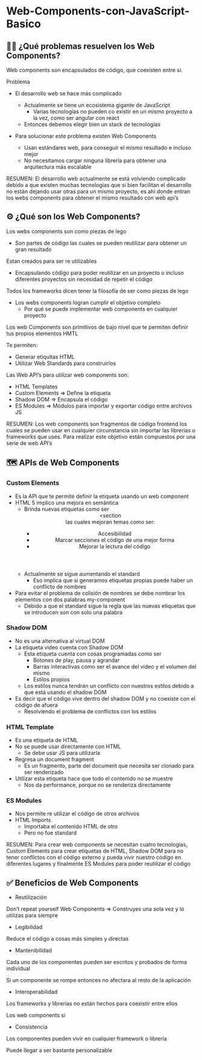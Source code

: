# Web-Components-con-JavaScript-Basico

## 🙅‍♂️ ¿Qué problemas resuelven los Web Components?

Web components son encapsulados de código, que coexisten entre si.

Problema

* El desarrollo web se hace más complicado
  * Actualmente se tiene un ecosistema gigante de JavaScript
    * Varias tecnologías no pueden co existir en un mismo proyecto a la vez, como ser angular con react
  * Entonces debemos elegir bien un stack de tecnologías

* Para solucionar este problema existen Web Components

  * Usan estándares web, para conseguir el mismo resultado e incluso mejor
  * No necesitamos cargar ninguna librería para obtener una arquitectura más escalable

RESUMEN: El desarrollo web actualmente se está volviendo complicado debido a que existen muchas tecnologías que si bien facilitan el desarrollo no están dejando usar otras para un mismo proyecto, es ahi donde entran los webs components para obtener el mismo resultado con web api’s

## ⚙️ ¿Qué son los Web Components?

Los webs components son como piezas de lego
  * Son partes de código las cuales se pueden reutilizar para obtener un gran resultado

Estan creados para ser re utilizables
  * Encapsulando código para poder reutilizar en un proyecto o incluso diferentes proyectos sin necesidad de repetir el código

Todos los frameworks dicen tener la filosofía de ser como piezas de lego
  * Los webs components logran cumplir el objetivo completo
    * Por qué se puede implementar web components en cualquier proyecto

Los web Components son primitivos de bajo nivel que te permiten definir tus propios elementos HMTL

Te permiten:
* Generar etiquitas HTML
* Utilizar Web Standards para construirlos

Las Web API’s para utilizar web components son:
* HTML Templates
* Custom Elements ⇒ Define la etiqueta
* Shadow DOM ⇒ Encapsula el código
* ES Modules ⇒ Módulos para importar y exportar código entre archivos JS

RESUMEN: Los web components son fragmentos de código frontend los cuales se pueden usar en cualquier circunstancia sin importar las librerías o frameworks que uses. Para realizar este objetivo están compuestos por una serie de web API’s

## 🗺️ APIs de Web Components

### Custom Elements
* Es la API que te permite definir la etiqueta usando un web component
* HTML 5 implico una mejora en semántica
  * Brinda nuevas etiquetas como ser <header> <main> <section <footer> las cuales mejoran temas como ser:
    * Accesibilidad
    * Marcar secciones el código de una mejor forma
    * Mejorar la lectura del código
  * Actualmente se sigue aumentando el standard
    * Eso implica que si generamos etiquetas propias puede haber un conflicto de nombres
* Para evitar el problema de colisión de nombres se debe nombrar los elementos con dos palabras my-component
  * Debido a que el standard sigue la regla que las nuevas etiquetas que se introducen son con solo una palabra

### Shadow DOM
* No es una alternativa al virtual DOM
* La etiqueta video cuenta con Shadow DOM
  * Esta etiqueta cuenta con cosas programadas como ser
    * Botones de play, pausa y agrandar
    * Barras interactivas como ser el avance del video y el volumen del mismo
    * Estilos propios
  * Los estilos nunca tendrán un conflicto con nuestros estilos debido a que está usando el shadow DOM
* Es decir que el código vive dentro del shadow DOM y no coexiste con el código de afuera
  * Resolviendo el problema de conflictos con los estilos

### HTML Template
* Es una etiqueta de HTML
* No se puede usar directamente con HTML
  * Se debe usar JS para utilizarla
* Regresa un document fragment
  * Es un fragmento, parte del document que necesita ser clonado para ser renderizado
* Utilizar esta etiqueta hace que todo el contenido no se muestre
  * Nos da performance, porque no se renderiza directamente


### ES Modules
* Nos permite re utilizar el código de otros archivos
* HTML Imports
  * Importaba el contenido HTML de otro
  * Pero no fue standard

RESUMEN: Para crear web components se necesitan cuatro tecnologías, Custom Elements para crear etiquetas de HTML, Shadow DOM para no tener conflictos con el código externo y pueda vivir nuestro código en diferentes lugares y finalmente ES Modules para poder reutilizar el código

## ✅ Beneficios de Web Components

* Reutilización

Don’t repeat yourself
Web Components ⇒ Construyes una sola vez y lo utilizas para siempre

* Legibilidad

Reduce el código a cosas más simples y directas

* Mantenibilidad

Cada uno de los componentes pueden ser escritos y probados de forma individual

Si un componente se rompe entonces no afectara al resto de la aplicación

* Interoperabilidad

Los frameworks y librerías no están hechos para coexistir entre ellos

Los web components si

* Consistencia

Los componentes pueden vivir en cualquier framework o librería

Puede llegar a ser bastante personalizable